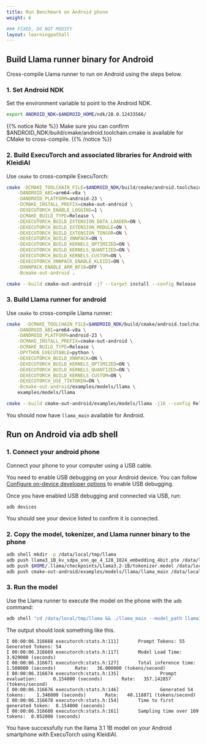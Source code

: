 ```yaml
---
title: Run Benchmark on Android phone
weight: 6

### FIXED, DO NOT MODIFY
layout: learningpathall
---
```


## Build Llama runner binary for Android

Cross-compile Llama runner to run on Android using the steps below.

### 1. Set Android NDK

Set the environment variable to point to the Android NDK.

``` bash
export ANDROID_NDK=$ANDROID_HOME/ndk/28.0.12433566/
```

{{% notice Note %}}
Make sure you can confirm $ANDROID_NDK/build/cmake/android.toolchain.cmake is available for CMake to cross-compile.
{{% /notice %}}

### 2. Build ExecuTorch and associated libraries for Android with KleidiAI 

Use `cmake` to cross-compile ExecuTorch:

``` bash
cmake -DCMAKE_TOOLCHAIN_FILE=$ANDROID_NDK/build/cmake/android.toolchain.cmake \
    -DANDROID_ABI=arm64-v8a \
    -DANDROID_PLATFORM=android-23 \
    -DCMAKE_INSTALL_PREFIX=cmake-out-android \
    -DEXECUTORCH_ENABLE_LOGGING=1 \
    -DCMAKE_BUILD_TYPE=Release \
    -DEXECUTORCH_BUILD_EXTENSION_DATA_LOADER=ON \
    -DEXECUTORCH_BUILD_EXTENSION_MODULE=ON \
    -DEXECUTORCH_BUILD_EXTENSION_TENSOR=ON \
    -DEXECUTORCH_BUILD_XNNPACK=ON \
    -DEXECUTORCH_BUILD_KERNELS_OPTIMIZED=ON \
    -DEXECUTORCH_BUILD_KERNELS_QUANTIZED=ON \
    -DEXECUTORCH_BUILD_KERNELS_CUSTOM=ON \
    -DEXECUTORCH_XNNPACK_ENABLE_KLEIDI=ON \
    -DXNNPACK_ENABLE_ARM_BF16=OFF \
    -Bcmake-out-android .

cmake --build cmake-out-android -j7 --target install --config Release
```

### 3. Build Llama runner for android

Use `cmake` to cross-compile Llama runner:

``` bash
cmake  -DCMAKE_TOOLCHAIN_FILE=$ANDROID_NDK/build/cmake/android.toolchain.cmake \
    -DANDROID_ABI=arm64-v8a \
    -DANDROID_PLATFORM=android-23 \
    -DCMAKE_INSTALL_PREFIX=cmake-out-android \
    -DCMAKE_BUILD_TYPE=Release \
    -DPYTHON_EXECUTABLE=python \
    -DEXECUTORCH_BUILD_XNNPACK=ON \
    -DEXECUTORCH_BUILD_KERNELS_OPTIMIZED=ON \
    -DEXECUTORCH_BUILD_KERNELS_QUANTIZED=ON \
    -DEXECUTORCH_BUILD_KERNELS_CUSTOM=ON \
    -DEXECUTORCH_USE_TIKTOKEN=ON \
    -Bcmake-out-android/examples/models/llama \
    examples/models/llama

cmake --build cmake-out-android/examples/models/llama -j16 --config Release
```

You should now have `llama_main` available for Android.

## Run on Android via adb shell

### 1. Connect your android phone

Connect your phone to your computer using a USB cable.

You need to enable USB debugging on your Android device. You can follow [Configure on-device developer options](https://developer.android.com/studio/debug/dev-options) to enable USB debugging.

Once you have enabled USB debugging and connected via USB, run:

```
adb devices
```

You should see your device listed to confirm it is connected.

### 2. Copy the model, tokenizer, and Llama runner binary to the phone

``` bash
adb shell mkdir -p /data/local/tmp/llama
adb push llama3_1B_kv_sdpa_xnn_qe_4_128_1024_embedding_4bit.pte /data/local/tmp/llama/
adb push $HOME/.llama/checkpoints/Llama3.2-1B/tokenizer.model /data/local/tmp/llama/
adb push cmake-out-android/examples/models/llama/llama_main /data/local/tmp/llama/
```


### 3. Run the model

Use the Llama runner to execute the model on the phone with the `adb` command:

``` bash
adb shell "cd /data/local/tmp/llama && ./llama_main --model_path llama3_1B_kv_sdpa_xnn_qe_4_128_1024_embedding_4bit.pte --tokenizer_path tokenizer.model --prompt "<|start_header_id|>system<|end_header_id|>\nYour name is Cookie. you are helpful, polite, precise, concise, honest, good at writing. You always give precise and brief answers up to 32 words<|eot_id|><|start_header_id|>user<|end_header_id|>\nHey Cookie! how are you today?<|eot_id|><|start_header_id|>assistant<|end_header_id|>" --warmup=1
```

The output should look something like this.

```
I 00:00:06.316668 executorch:stats.h:111]       Prompt Tokens: 55    Generated Tokens: 54
I 00:00:06.316669 executorch:stats.h:117]       Model Load Time:                3.929000 (seconds)
I 00:00:06.316671 executorch:stats.h:127]       Total inference time:           1.500000 (seconds)       Rate:   36.000000 (tokens/second)
I 00:00:06.316674 executorch:stats.h:135]               Prompt evaluation:      0.154000 (seconds)       Rate:   357.142857 (tokens/second)
I 00:00:06.316676 executorch:stats.h:146]               Generated 54 tokens:    1.346000 (seconds)       Rate:   40.118871 (tokens/second)
I 00:00:06.316678 executorch:stats.h:154]       Time to first generated token:  0.154000 (seconds)
I 00:00:06.316680 executorch:stats.h:161]       Sampling time over 109 tokens:  0.052000 (seconds)
```

You have successfully run the llama 3.1 1B model on your Android smartphone with ExecuTorch using KleidiAI.

